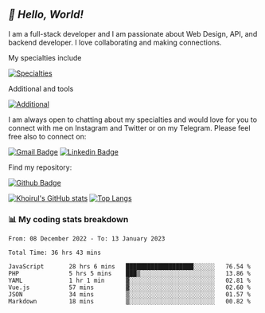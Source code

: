 ## _:wave: Hello, World!_

I am a full-stack developer and I am passionate about Web Design, API, and backend developer. I love collaborating and making connections.

My specialties include

[![Specialties](https://skillicons.dev/icons?i=php,laravel,javascript,react,vue,mysql,tailwind)](https://skillicons.dev)

Additional and tools

[![Additional](https://skillicons.dev/icons?i=bash,vscode,vite,webpack,vercel,git,github,gitlab)](https://skillicons.dev)

I am always open to chatting about my specialties and would love for you to connect with me on Instagram and Twitter or on my Telegram. Please feel free also to connect on:

[![Gmail Badge](https://img.shields.io/badge/-ahmusafir.khoirul@gmail.com-c14438?style=flat&logo=Gmail&logoColor=white&link=mailto:ahmusafir.khoirul@gmail.com)](mailto:ahmusafir.khoirul@gmail.com)
[![Linkedin Badge](https://img.shields.io/badge/-Ahmad_Musafir_Khoirul_Fattah-0072b1?style=flat&logo=Linkedin&logoColor=white&link=https://www.linkedin.com/in/ahmad-musafir-khoirul-fattah-26a53a207/)](https://www.linkedin.com/in/masmuss/)

Find my repository:

[![Github Badge](https://img.shields.io/badge/-masmuss-grey?style=flat&logo=github&logoColor=white&link=https://github.com/masmuss)](https://github.com/masmuss)

[![Khoirul's GitHub stats](https://github-readme-stats.vercel.app/api?username=masmuss&show_icons=true&include_all_commits=true&theme=transparent&layout=compact)](https://github.com/masmuss/github-readme-stats)
[![Top Langs](https://github-readme-stats.vercel.app/api/top-langs/?username=masmuss&theme=transparent&layout=compact)](https://github.com/masmuss/github-readme-stats)

### :bar_chart: My coding stats breakdown

<!--START_SECTION:waka-->

```text
From: 08 December 2022 - To: 13 January 2023

Total Time: 36 hrs 43 mins

JavaScript       28 hrs 6 mins   ███████████████████░░░░░░   76.54 %
PHP              5 hrs 5 mins    ███▒░░░░░░░░░░░░░░░░░░░░░   13.86 %
YAML             1 hr 1 min      ▓░░░░░░░░░░░░░░░░░░░░░░░░   02.81 %
Vue.js           57 mins         ▓░░░░░░░░░░░░░░░░░░░░░░░░   02.60 %
JSON             34 mins         ▒░░░░░░░░░░░░░░░░░░░░░░░░   01.57 %
Markdown         18 mins         ▒░░░░░░░░░░░░░░░░░░░░░░░░   00.82 %
```

<!--END_SECTION:waka-->
